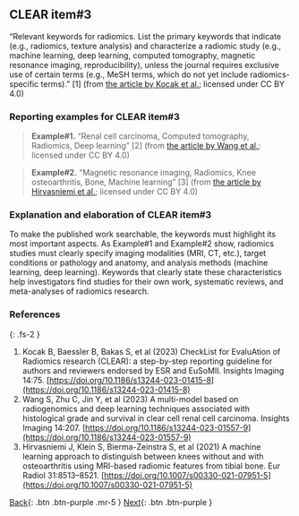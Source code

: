 
## CLEAR item#3


“Relevant keywords for radiomics. List the primary keywords that indicate (e.g., radiomics, texture analysis) and characterize a radiomic study (e.g., machine learning, deep learning, computed tomography, magnetic resonance imaging, reproducibility), unless the journal requires exclusive use of certain terms (e.g., MeSH terms, which do not yet include radiomics-specific terms).” [1] (from [the article by Kocak et al.](https://insightsimaging.springeropen.com/articles/10.1186/s13244-023-01415-8); licensed under CC BY 4.0)


### Reporting examples for CLEAR item#3

> **Example#1.** “Renal cell carcinoma, Computed tomography, Radiomics, Deep learning” [2] (from [the article by Wang et al.](https://doi.org/10.1186/s13244-023-01557-9); licensed under CC BY 4.0)

> **Example#2.** “Magnetic resonance imaging, Radiomics, Knee osteoarthritis, Bone, Machine learning” [3] (from [the article by Hirvasniemi et al.](https://doi.org/10.1007/s00330-021-07951-5); licensed under CC BY 4.0)

### Explanation and elaboration of CLEAR item#3

To make the published work searchable, the keywords must highlight its most important aspects. As Example#1 and Example#2 show, radiomics studies must clearly specify imaging modalities (MRI, CT, etc.), target conditions or pathology and anatomy, and analysis methods (machine learning, deep learning). Keywords that clearly state these characteristics help investigators find studies for their own work, systematic reviews, and meta-analyses of radiomics research.

### References

{: .fs-2 }

1. 	Kocak B, Baessler B, Bakas S, et al (2023) CheckList for EvaluAtion of Radiomics research (CLEAR): a step-by-step reporting guideline for authors and reviewers endorsed by ESR and EuSoMII. Insights Imaging 14:75. [https://doi.org/10.1186/s13244-023-01415-8](https://doi.org/10.1186/s13244-023-01415-8)
2. 	Wang S, Zhu C, Jin Y, et al (2023) A multi-model based on radiogenomics and deep learning techniques associated with histological grade and survival in clear cell renal cell carcinoma. Insights Imaging 14:207. [https://doi.org/10.1186/s13244-023-01557-9](https://doi.org/10.1186/s13244-023-01557-9)
3. 	Hirvasniemi J, Klein S, Bierma-Zeinstra S, et al (2021) A machine learning approach to distinguish between knees without and with osteoarthritis using MRI-based radiomic features from tibial bone. Eur Radiol 31:8513–8521. [https://doi.org/10.1007/s00330-021-07951-5](https://doi.org/10.1007/s00330-021-07951-5)

[Back](https://radiomic.github.io/CLEAR-E3/docs/Item2.html){: .btn .btn-purple .mr-5 }
[Next](https://radiomic.github.io/CLEAR-E3/docs/Item4.html){: .btn .btn-purple   }
